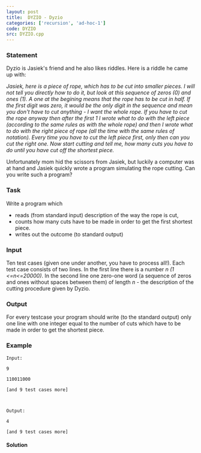 ```yaml
---
layout: post
title:  DYZIO - Dyzio
categories: ['recursion', 'ad-hoc-1']
code: DYZIO
src: DYZIO.cpp
---
```


### **Statement**

Dyzio is Jasiek's friend and he also likes riddles. Here is a riddle he came
up with:

_Jasiek, here is a piece of rope, which has to be cut into smaller pieces. I
will not tell you directly how to do it, but look at this sequence of zeros
(0) and ones (1). A one at the begining means that the rope has to be cut in
half. If the first digit was zero, it would be the only digit in the sequence
and mean you don't have to cut anything - I want the whole rope. If you have
to cut the rope anyway then after the first 1 I wrote what to do with the left
piece (according to the same rules as with the whole rope) and then I wrote
what to do with the right piece of rope (all the time with the same rules of
notation). Every time you have to cut the left piece first, only then can you
cut the right one. Now start cutting and tell me, how many cuts you have to do
until you have cut off the shortest piece._

Unfortunately mom hid the scissors from Jasiek, but luckily a computer was at
hand and Jasiek quickly wrote a program simulating the rope cutting. Can you
write such a program?

###  Task

Write a program which

  * reads (from standard input) description of the way the rope is cut, 
  * counts how many cuts have to be made in order to get the first shortest piece. 
  * writes out the outcome (to standard output) 

###  Input

Ten test cases (given one under another, you have to process all!). Each test
case consists of two lines. In the first line there is a number _n (1
<=n<=20000)_. In the second line one zero-one word (a sequence of zeros and
ones without spaces between them) of length _n_ \- the description of the
cutting procedure given by Dyzio.

###  Output

For every testcase your program should write (to the standard output) only one
line with one integer equal to the number of cuts which have to be made in
order to get the shortest piece.

### Example

    
    
    Input:
    9
    110011000
    [and 9 test cases more]
    
    Output:
    4
    [and 9 test cases more]
    
    



#### **Solution**



